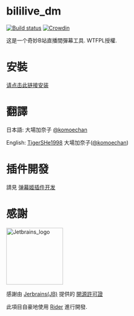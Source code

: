 bililive_dm
=======

[![Build status](https://ci.appveyor.com/api/projects/status/4ung75nx9remwc7j?svg=true&passingText=%E7%BC%96%E8%AF%91%20-%20%E7%A8%B3%20&pendingText=%E5%B0%8F%E5%9C%9F%E8%B1%86%E7%82%B8%E4%BA%86%20&failingText=%E6%88%91%E6%84%9F%E8%A7%89%E5%8D%9C%E8%A1%8C%20)](https://ci.appveyor.com/project/copyliu/bililive-dm) [![Crowdin](https://badges.crowdin.net/bililivedm/localized.svg)](https://crowdin.com/project/bililivedm)

这是一个奇妙B站直播間彈幕工具. WTFPL授權.

安裝
=======

[请点击此链接安装](https://soft.ceve-market.org/bilibili_dm/Bililive_dm.application) 

翻譯
=======
日本語: 大場加奈子 [@komoechan](https://twitter.com/komoechan)

English: [TigerSHe1998](https://github.com/TigerSHe1998) 大場加奈子([@komoechan](https://twitter.com/komoechan))

插件開發
=======
請見 [弹幕姬插件开发](https://github.com/copyliu/bililive_dm/wiki/%E5%BC%B9%E5%B9%95%E5%A7%AC%E6%8F%92%E4%BB%B6%E5%BC%80%E5%8F%91)

感謝
======
<img src="https://resources.jetbrains.com/storage/products/company/brand/logos/jb_beam.png" alt="Jetbrains_logo" height="150">

感謝由 [Jerbrains(JB)](https://www.jetbrains.com) 提供的 [開源許可證](https://www.jetbrains.com/community/opensource/) 

此項目自豪地使用 [Rider](https://www.jetbrains.com/rider/) 進行開發.
